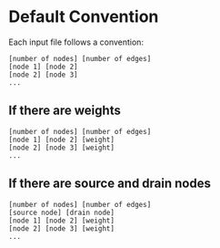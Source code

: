 # Default Convention

Each input file follows a convention:

```text 
[number of nodes] [number of edges]
[node 1] [node 2] 
[node 2] [node 3]
...
```

## If there are weights

```text
[number of nodes] [number of edges]
[node 1] [node 2] [weight]
[node 2] [node 3] [weight]
...
```

## If there are source and drain nodes

```text
[number of nodes] [number of edges]
[source node] [drain node]
[node 1] [node 2] [weight]
[node 2] [node 3] [weight]
...
```